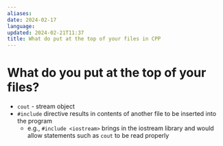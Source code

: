 ```yaml
---
aliases: 
date: 2024-02-17
language: 
updated: 2024-02-21T11:37
title: What do put at the top of your files in CPP
---
```

# What do you put at the top of your files?
- `cout` - stream object
- `#include` directive results in contents of another file to be inserted into the program
	- e.g., `#include <iostream>` brings in the iostream library and would allow statements such as `cout` to be read properly
